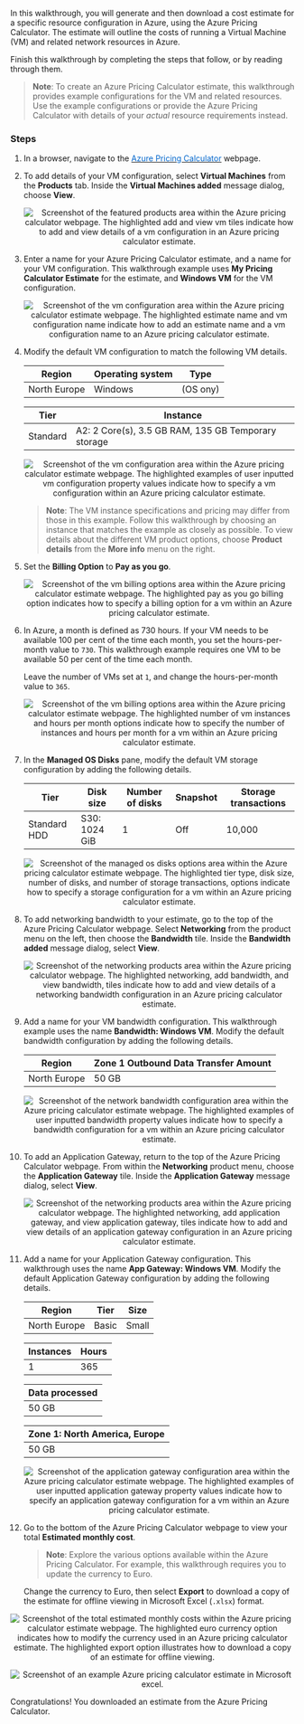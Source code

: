 In this walkthrough, you will generate and then download a cost estimate for a specific resource configuration in Azure, using the Azure Pricing Calculator. The estimate will outline the costs of running a Virtual Machine (VM) and related network resources in Azure.

Finish this walkthrough by completing the steps that follow, or by reading through them.

>**Note**: To create an Azure Pricing Calculator estimate, this walkthrough provides example configurations for the VM and related resources. Use the example configurations or provide the Azure Pricing Calculator with details of your *actual* resource requirements instead.

### Steps

1. In a browser, navigate to the <a href="https://azure.microsoft.com/en-us/pricing/calculator/" target="_blank"><span style="color: #0066cc;">Azure Pricing Calculator</span></a> webpage.

2. To add details of your VM configuration, select **Virtual Machines** from the **Products** tab. Inside the **Virtual Machines added** message dialog, choose **View**.

    <p style="text-align:center;"><img src="../Linked_Image_Files/m04-l03-pricing-02-vm-select.png" alt="Screenshot of the featured products area within the Azure pricing calculator webpage. The highlighted add and view vm tiles indicate how to add and view details of a vm configuration in an Azure pricing calculator estimate."></p>

3. Enter a name for your Azure Pricing Calculator estimate, and a name for your VM configuration. This walkthrough example uses **My Pricing Calculator Estimate** for the estimate, and **Windows VM** for the VM configuration.

    <p style="text-align:center;"><img src="../Linked_Image_Files/m04-l03-pricing-03-vm-name.png" alt="Screenshot of the vm configuration area within the Azure pricing calculator estimate webpage. The highlighted estimate name and vm configuration name indicate how to add an estimate name and a vm configuration name to an Azure pricing calculator estimate."></p>

4. Modify the default VM configuration to match the following VM details.

    |Region|Operating system|Type|
    |------|----------------|----|
    |North Europe|Windows|(OS ony)|

    |Tier|Instance|
    |----|--------|
    |Standard|A2: 2 Core(s), 3.5 GB RAM, 135 GB Temporary storage|

    <p style="text-align:center;"><img src="../Linked_Image_Files/m04-l03-pricing-04-vm-configuration.png" alt="Screenshot of the vm configuration area within the Azure pricing calculator estimate webpage. The highlighted examples of user inputted vm configuration property values indicate how to specify a vm configuration within an Azure pricing calculator estimate."></p>

    > **Note**: The VM instance specifications and pricing may differ from those in this example. Follow this walkthrough by choosing an instance that matches the example as closely as possible. To view details about the different VM product options, choose **Product details** from the **More info** menu on the right.

5. Set the **Billing Option** to **Pay as you go**.

    <p style="text-align:center;"><img src="../Linked_Image_Files/m04-l03-pricing-05-vm-billing.png" alt="Screenshot of the vm billing options area within the Azure pricing calculator estimate webpage. The highlighted pay as you go billing option indicates how to specify a billing option for a vm within an Azure pricing calculator estimate."></p>

6. In Azure, a month is defined as 730 hours. If your VM needs to be available 100 per cent of the time each month, you set the hours-per-month value to `730`. This walkthrough example requires one VM to be available 50 per cent of the time each month.

    Leave the number of VMs set at `1`, and change the hours-per-month value to `365`.

    <p style="text-align:center;"><img src="../Linked_Image_Files/m04-l03-pricing-06-vm-hours.png" alt="Screenshot of the vm billing options area within the Azure pricing calculator estimate webpage. The highlighted number of vm instances and hours per month options indicate how to specify the number of instances and hours per month for a vm within an Azure pricing calculator estimate."></p>

7. In the **Managed OS Disks** pane, modify the default VM storage configuration by adding the following details.

    |Tier|Disk size|Number of disks|Snapshot|Storage transactions|
    |----|---------|---------------|--------|--------------------|
    |Standard HDD|S30: 1024 GiB|1|Off|10,000|

    <p style="text-align:center;"><img src="../Linked_Image_Files/m04-l03-pricing-07-vm-storage.png" alt="Screenshot of the managed os disks options area within the Azure pricing calculator estimate webpage. The highlighted tier type, disk size, number of disks, and number of storage transactions, options indicate how to specify a storage configuration for a vm within an Azure pricing calculator estimate."></p>

8. To add networking bandwidth to your estimate, go to the top of the Azure Pricing Calculator webpage. Select **Networking** from the product menu on the left, then choose the **Bandwidth** tile. Inside the **Bandwidth added** message dialog, select **View**.

    <p style="text-align:center;"><img src="../Linked_Image_Files/m04-l03-pricing-08-network-add.png" alt="Screenshot of the networking products area within the Azure pricing calculator webpage. The highlighted networking, add bandwidth, and view bandwidth, tiles indicate how to add and view details of a networking bandwidth configuration in an Azure pricing calculator estimate."></p>

9. Add a name for your VM bandwidth configuration. This walkthrough example uses the name **Bandwidth: Windows VM**. Modify the default bandwidth configuration by adding the following details.

    |Region|Zone 1 Outbound Data Transfer Amount|
    |------|--------------------------------------|
    |North Europe|50 GB|

    <p style="text-align:center;"><img src="../Linked_Image_Files/m04-l03-pricing-09-network-config.png" alt="Screenshot of the network bandwidth configuration area within the Azure pricing calculator estimate webpage. The highlighted examples of user inputted bandwidth property values indicate how to specify a bandwidth configuration for a vm within an Azure pricing calculator estimate."></p>

10. To add an Application Gateway, return to the top of the Azure Pricing Calculator webpage. From within the **Networking** product menu, choose the **Application Gateway** tile. Inside the **Application Gateway** message dialog, select **View**.

    <p style="text-align:center;"><img src="../Linked_Image_Files/m04-l03-pricing-10-appgateway-add.png" alt="Screenshot of the networking products area within the Azure pricing calculator webpage. The highlighted networking, add application gateway, and view application gateway, tiles indicate how to add and view details of an application gateway configuration in an Azure pricing calculator estimate."></p>

11. Add a name for your Application Gateway configuration. This walkthrough uses the name **App Gateway: Windows VM**. Modify the default Application Gateway configuration by adding the following details.

    |Region|Tier|Size|
    |------|----|----|
    |North Europe|Basic|Small|

    |Instances|Hours|
    |-------|-------|
    |1|365|

    |Data processed|
    |--------------|
    |50 GB|

    |Zone 1: North America, Europe|
    |-----------------------------|
    |50 GB|

    <p style="text-align:center;"><img src="../Linked_Image_Files/m04-l03-pricing-11-appgateway-config.png" alt="Screenshot of the application gateway configuration area within the Azure pricing calculator estimate webpage. The highlighted examples of user inputted application gateway property values indicate how to specify an application gateway configuration for a vm within an Azure pricing calculator estimate."></p>

12. Go to the bottom of the Azure Pricing Calculator webpage to view your total **Estimated monthly cost**.

    > **Note**: Explore the various options available within the Azure Pricing Calculator. For example, this walkthrough requires you to update the currency to Euro.

    Change the currency to Euro, then select **Export** to download a copy of the estimate for offline viewing in Microsoft Excel (`.xlsx`) format.

<p style="text-align:center;"><img src="../Linked_Image_Files/m04-l03-pricing-12-save-estimate.png" alt="Screenshot of the total estimated monthly costs within the Azure pricing calculator estimate webpage. The highlighted euro currency option indicates how to modify the currency used in an Azure pricing calculator estimate. The highlighted export option illustrates how to download a copy of an estimate for offline viewing."></p>

<p style="text-align:center;"><img src="../Linked_Image_Files/m04-l03-pricing-13-offline-estimate.png" alt="Screenshot of an example Azure pricing calculator estimate in Microsoft excel."></p>

Congratulations! You downloaded an estimate from the Azure Pricing Calculator.
